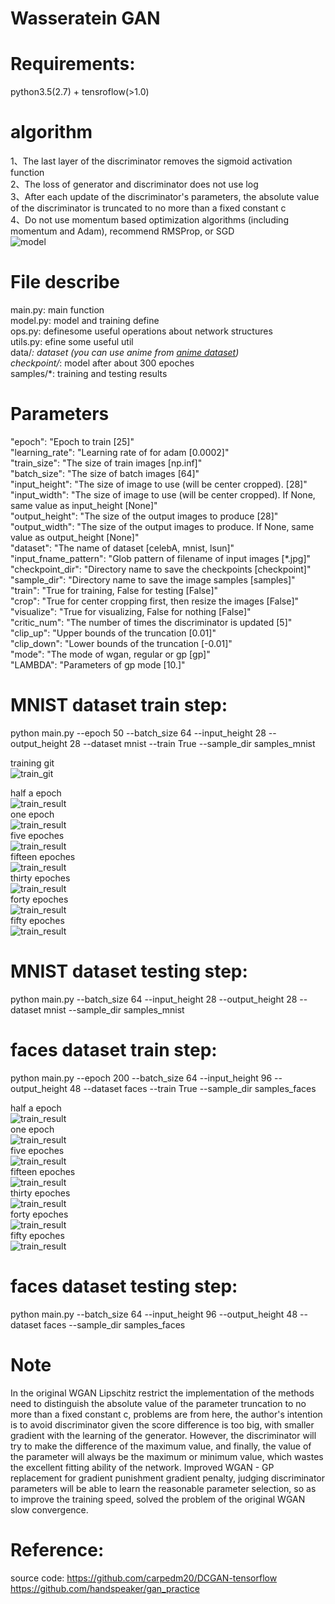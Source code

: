 # Wasseratein GAN

# Requirements:    
   python3.5(2.7) + tensroflow(>1.0) 

# algorithm    
   1、The last layer of the discriminator removes the sigmoid activation function       
   2、The loss of generator and discriminator does not use log     
   3、After each update of the discriminator's parameters, the absolute value of the discriminator is truncated to no more than a fixed constant c      
   4、Do not use momentum based optimization algorithms (including momentum and Adam), recommend RMSProp, or SGD      
   ![model](images/algorithm.png)

# File describe    
   main.py: main function    
   model.py: model and training define    
   ops.py: definesome useful operations about network structures     
   utils.py: efine some useful util    
   data/*: dataset (you can use anime from [anime dataset](https://github.com/yangxue0827/Generative_Adversarial_Nets/tree/master/DCGAN/data))    
   checkpoint/*: model after about 300 epoches    
   samples/*: training and testing results

# Parameters   
   "epoch": "Epoch to train [25]"    
   "learning_rate": "Learning rate of for adam [0.0002]"     
   "train_size": "The size of train images [np.inf]"     
   "batch_size": "The size of batch images [64]"     
   "input_height": "The size of image to use (will be center cropped). [28]"     
   "input_width": "The size of image to use (will be center cropped). If None, same value as input_height [None]"      
   "output_height": "The size of the output images to produce [28]"     
   "output_width": "The size of the output images to produce. If None, same value as output_height [None]"     
   "dataset": "The name of dataset [celebA, mnist, lsun]"    
   "input_fname_pattern": "Glob pattern of filename of input images [*.jpg]"     
   "checkpoint_dir": "Directory name to save the checkpoints [checkpoint]"     
   "sample_dir": "Directory name to save the image samples [samples]"     
   "train": "True for training, False for testing [False]"     
   "crop": "True for center cropping first, then resize the images [False]"     
   "visualize": "True for visualizing, False for nothing [False]"       
   "critic_num": "The number of times the discriminator is updated [5]"     
   "clip_up": "Upper bounds of the truncation [0.01]"   
   "clip_down": "Lower bounds of the truncation [-0.01]"    
   "mode": "The mode of wgan, regular or gp [gp]"       
   "LAMBDA": "Parameters of gp mode [10.]"       

# MNIST dataset train step:    
   python main.py --epoch 50 --batch_size 64 --input_height 28 --output_height 28 --dataset mnist --train True --sample_dir samples_mnist    

   training git     
   ![train_git](samples_mnist/training.gif)      
       
   half a epoch     
   ![train_result](samples_mnist/train_00_0200.png)    
   one epoch         
   ![train_result](samples_mnist/train_01_0107.png)     
   five epoches  
   ![train_result](samples_mnist/train_05_0135.png)    
   fifteen epoches         
   ![train_result](samples_mnist/train_15_0005.png)  
   thirty epoches    
   ![train_result](samples_mnist/train_30_0010.png)      
   forty epoches       
   ![train_result](samples_mnist/train_40_1080.png)    
   fifty epoches      
   ![train_result](samples_mnist/train_49_1043.png)      

# MNIST dataset testing step:    
   python main.py --batch_size 64 --input_height 28 --output_height 28 --dataset mnist  --sample_dir samples_mnist      

# faces dataset train step:    
   python main.py --epoch 200 --batch_size 64 --input_height 96 --output_height 48 --dataset faces --train True --sample_dir samples_faces        
       
   half a epoch     
   ![train_result](samples_faces/train_00_0200.png)    
   one epoch         
   ![train_result](samples_faces/train_01_0107.png)     
   five epoches  
   ![train_result](samples_faces/train_05_0135.png)    
   fifteen epoches         
   ![train_result](samples_faces/train_15_0005.png)  
   thirty epoches    
   ![train_result](samples_faces/train_30_0010.png)      
   forty epoches       
   ![train_result](samples_faces/train_40_1080.png)    
   fifty epoches      
   ![train_result](samples_faces/train_50_0199.png)      

# faces dataset testing step:    
   python main.py --batch_size 64 --input_height 96 --output_height 48 --dataset faces  --sample_dir samples_faces 

# Note   
   In the original WGAN Lipschitz restrict the implementation of the methods need to distinguish the absolute value of the parameter truncation to no more than a fixed constant c, problems are from here, the author's intention is to avoid discriminator given the score difference is too big, with smaller gradient with the learning of the generator. However, the discriminator will try to make the difference of the maximum value, and finally, the value of the parameter will always be the maximum or minimum value, which wastes the excellent fitting ability of the network. Improved WGAN - GP replacement for gradient punishment gradient penalty, judging discriminator parameters will be able to learn the reasonable parameter selection, so as to improve the training speed, solved the problem of the original WGAN slow convergence.


# Reference:    
   source code: 
   https://github.com/carpedm20/DCGAN-tensorflow        
   https://github.com/handspeaker/gan_practice      
  
